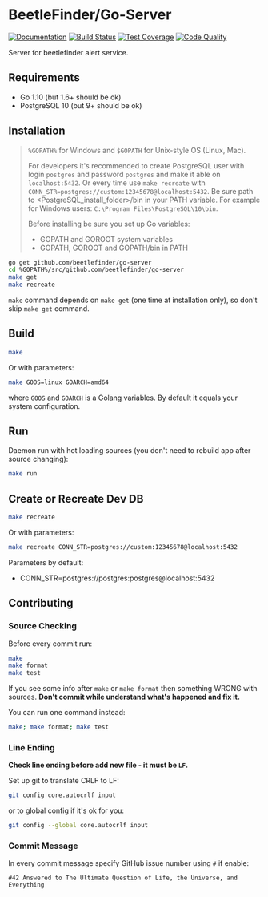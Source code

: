 # BeetleFinder/Go-Server

[![Documentation][godoc-badge]][godoc]
[![Build Status][travis-badge]][travis]
[![Test Coverage][codecov-badge]][codecov]
[![Code Quality][go-report-card-badge]][go-report-card]

Server for beetlefinder alert service.

## Requirements

* Go 1.10 (but 1.6+ should be ok)
* PostgreSQL 10 (but 9+ should be ok)

## Installation

> `%GOPATH%` for Windows and `$GOPATH` for Unix-style OS (Linux, Mac).
>
> For developers it's recommended to create PostgreSQL user with login `postgres` and password `postgres` and make it able on `localhost:5432`. Or every time use `make recreate` with `CONN_STR=postgres://custom:12345678@localhost:5432`. Be sure path to <PostgreSQL_install_folder>/bin in your PATH variable. For example for Windows users: `C:\Program Files\PostgreSQL\10\bin`.
>
> Before installing be sure you set up Go variables:
>
> * GOPATH and GOROOT system variables
> * GOPATH, GOROOT and GOPATH/bin in PATH

```sh
go get github.com/beetlefinder/go-server
cd %GOPATH%/src/github.com/beetlefinder/go-server
make get
make recreate
```

`make` command depends on `make get` (one time at installation only), so don't skip `make get` command.

## Build

```sh
make
```

Or with parameters:

```sh
make GOOS=linux GOARCH=amd64
```

where `GOOS` and `GOARCH` is a Golang variables. By default it equals your system configuration.

## Run

Daemon run with hot loading sources (you don't need to rebuild app after source changing):

```sh
make run
```

## Create or Recreate Dev DB

```sh
make recreate
```

Or with parameters:

```sh
make recreate CONN_STR=postgres://custom:12345678@localhost:5432
```

Parameters by default:

* CONN_STR=postgres://postgres:postgres@localhost:5432

## Contributing

### Source Checking

Before every commit run:

```sh
make
make format
make test
```

If you see some info after `make` or `make format` then something WRONG with sources. **Don't commit while understand what's happened and fix it.**

You can run one command instead:

```sh
make; make format; make test
```

### Line Ending

**Check line ending before add new file - it must be `LF`.**

Set up git to translate CRLF to LF:

```sh
git config core.autocrlf input
```

or to global config if it's ok for you:

```sh
git config --global core.autocrlf input
```

### Commit Message

In every commit message specify GitHub issue number using `#` if enable:

```text
#42 Answered to The Ultimate Question of Life, the Universe, and Everything
```

[godoc]: https://godoc.org/github.com/beetlefinder/go-server
[travis]: https://travis-ci.org/beetlefinder/go-server
[codecov]: https://codecov.io/gh/beetlefinder/go-server
[go-report-card]: https://goreportcard.com/report/github.com/beetlefinder/go-server

[godoc-badge]: https://godoc.org/github.com/beetlefinder/go-server?status.svg
[travis-badge]: https://travis-ci.org/beetlefinder/go-server.svg?branch=develop
[codecov-badge]: https://codecov.io/gh/beetlefinder/go-server/branch/develop/graph/badge.svg
[go-report-card-badge]: https://goreportcard.com/badge/github.com/beetlefinder/go-server
